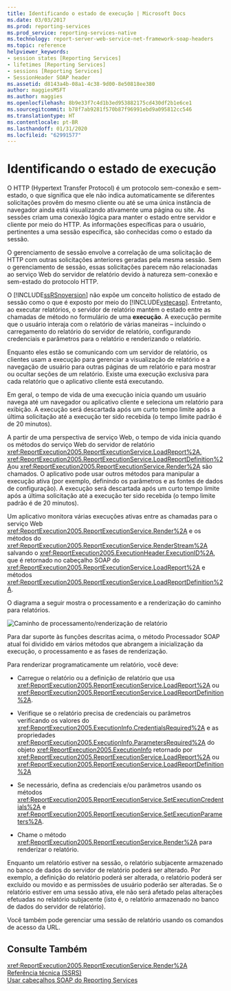 ```yaml
---
title: Identificando o estado de execução | Microsoft Docs
ms.date: 03/03/2017
ms.prod: reporting-services
ms.prod_service: reporting-services-native
ms.technology: report-server-web-service-net-framework-soap-headers
ms.topic: reference
helpviewer_keywords:
- session states [Reporting Services]
- lifetimes [Reporting Services]
- sessions [Reporting Services]
- SessionHeader SOAP header
ms.assetid: d8143a4b-08a1-4c38-9d00-8e50818ee380
author: maggiesMSFT
ms.author: maggies
ms.openlocfilehash: 8b9e33f7c4d1b3ed953882175cd430df2b1e6ce1
ms.sourcegitcommit: b78f7ab9281f570b87f96991ebd9a095812cc546
ms.translationtype: HT
ms.contentlocale: pt-BR
ms.lasthandoff: 01/31/2020
ms.locfileid: "62991577"
---
```

# <a name="identifying-execution-state"></a>Identificando o estado de execução
  O HTTP (Hypertext Transfer Protocol) é um protocolo sem-conexão e sem-estado, o que significa que ele não indica automaticamente se diferentes solicitações provêm do mesmo cliente ou até se uma única instância de navegador ainda está visualizando ativamente uma página ou site. As sessões criam uma conexão lógica para manter o estado entre servidor e cliente por meio do HTTP. As informações específicas para o usuário, pertinentes a uma sessão específica, são conhecidas como o estado da sessão.  
  
 O gerenciamento de sessão envolve a correlação de uma solicitação de HTTP com outras solicitações anteriores geradas pela mesma sessão. Sem o gerenciamento de sessão, essas solicitações parecem não relacionadas ao serviço Web do servidor de relatório devido à natureza sem-conexão e sem-estado do protocolo HTTP.  
  
 O [!INCLUDE[ssRSnoversion](../../includes/ssrsnoversion-md.md)] não expõe um conceito holístico de estado de sessão como o que é exposto por meio do [!INCLUDE[vstecasp](../../includes/vstecasp-md.md)]. Entretanto, ao executar relatórios, o servidor de relatório mantém o estado entre as chamadas de método no formulário de uma **execução**. A execução permite que o usuário interaja com o relatório de várias maneiras – incluindo o carregamento do relatório do servidor de relatório, configurando credenciais e parâmetros para o relatório e renderizando o relatório.  
  
 Enquanto eles estão se comunicando com um servidor de relatório, os clientes usam a execução para gerenciar a visualização de relatório e a navegação de usuário para outras páginas de um relatório e para mostrar ou ocultar seções de um relatório. Existe uma execução exclusiva para cada relatório que o aplicativo cliente está executando.  
  
 Em geral, o tempo de vida de uma execução inicia quando um usuário navega até um navegador ou aplicativo cliente e seleciona um relatório para exibição. A execução será descartada após um curto tempo limite após a última solicitação até a execução ter sido recebida (o tempo limite padrão é de 20 minutos).  
  
 A partir de uma perspectiva de serviço Web, o tempo de vida inicia quando os métodos do serviço Web do servidor de relatório <xref:ReportExecution2005.ReportExecutionService.LoadReport%2A>, <xref:ReportExecution2005.ReportExecutionService.LoadReportDefinition%2A>ou <xref:ReportExecution2005.ReportExecutionService.Render%2A> são chamados. O aplicativo pode usar outros métodos para manipular a execução ativa (por exemplo, definindo os parâmetros e as fontes de dados de configuração). A execução será descartada após um curto tempo limite após a última solicitação até a execução ter sido recebida (o tempo limite padrão é de 20 minutos).  
  
 Um aplicativo monitora várias execuções ativas entre as chamadas para o serviço Web <xref:ReportExecution2005.ReportExecutionService.Render%2A> e os métodos do <xref:ReportExecution2005.ReportExecutionService.RenderStream%2A> salvando o <xref:ReportExecution2005.ExecutionHeader.ExecutionID%2A>, que é retornado no cabeçalho SOAP do <xref:ReportExecution2005.ReportExecutionService.LoadReport%2A> e métodos <xref:ReportExecution2005.ReportExecutionService.LoadReportDefinition%2A>.  
  
 O diagrama a seguir mostra o processamento e a renderização do caminho para relatórios.  
  
 ![Caminho de processamento/renderização de relatório](../../reporting-services/report-server-web-service-net-framework-soap-headers/media/rs-render-process-diagram.gif "Caminho de processamento/renderização de relatório")  
  
 Para dar suporte às funções descritas acima, o método Processador SOAP atual foi dividido em vários métodos que abrangem a inicialização da execução, o processamento e as fases de renderização.  
  
 Para renderizar programaticamente um relatório, você deve:  
  
-   Carregue o relatório ou a definição de relatório que usa <xref:ReportExecution2005.ReportExecutionService.LoadReport%2A> ou <xref:ReportExecution2005.ReportExecutionService.LoadReportDefinition%2A>.  
  
-   Verifique se o relatório precisa de credenciais ou parâmetros verificando os valores do <xref:ReportExecution2005.ExecutionInfo.CredentialsRequired%2A> e as propriedades <xref:ReportExecution2005.ExecutionInfo.ParametersRequired%2A> do objeto <xref:ReportExecution2005.ExecutionInfo> retornado por <xref:ReportExecution2005.ReportExecutionService.LoadReport%2A> ou <xref:ReportExecution2005.ReportExecutionService.LoadReportDefinition%2A>  
  
-   Se necessário, defina as credenciais e/ou parâmetros usando os métodos <xref:ReportExecution2005.ReportExecutionService.SetExecutionCredentials%2A> e <xref:ReportExecution2005.ReportExecutionService.SetExecutionParameters%2A>.  
  
-   Chame o método <xref:ReportExecution2005.ReportExecutionService.Render%2A> para renderizar o relatório.  
  
 Enquanto um relatório estiver na sessão, o relatório subjacente armazenado no banco de dados do servidor de relatório poderá ser alterado. Por exemplo, a definição do relatório poderá ser alterada, o relatório poderá ser excluído ou movido e as permissões de usuário poderão ser alteradas. Se o relatório estiver em uma sessão ativa, ele não será afetado pelas alterações efetuadas no relatório subjacente (isto é, o relatório armazenado no banco de dados do servidor de relatório).  
  
 Você também pode gerenciar uma sessão de relatório usando os comandos de acesso da URL.  
  
## <a name="see-also"></a>Consulte Também  
 <xref:ReportExecution2005.ReportExecutionService.Render%2A>   
 [Referência técnica &#40;SSRS&#41;](../../reporting-services/technical-reference-ssrs.md)   
 [Usar cabeçalhos SOAP do Reporting Services](../../reporting-services/report-server-web-service-net-framework-soap-headers/using-reporting-services-soap-headers.md)  
  
  
